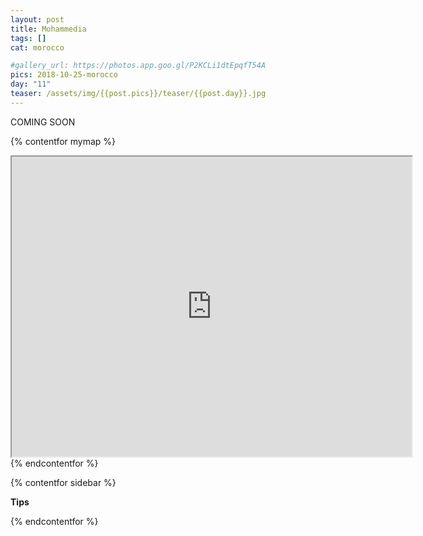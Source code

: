 ```yaml
---
layout: post
title: Mohammedia 
tags: []
cat: morocco

#gallery_url: https://photos.app.goo.gl/P2KCLi1dtEpqfT54A
pics: 2018-10-25-morocco
day: "11"
teaser: /assets/img/{{post.pics}}/teaser/{{post.day}}.jpg
---
```


COMING SOON

{% contentfor mymap %}
<iframe src="https://www.google.com/maps/d/embed?mid=1BzK_aRNdNil8iXSBZcxYWMlw5Qs_pJXF&ehbc=2E312F" width="640" height="480"></iframe>
{% endcontentfor %}

{% contentfor sidebar %}

**Tips**

{% endcontentfor %}